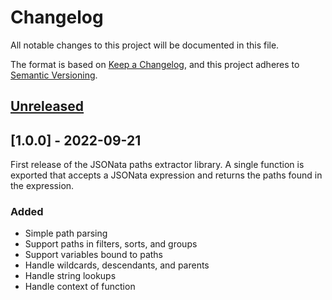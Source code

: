 # Changelog

All notable changes to this project will be documented in this file.

The format is based on [Keep a Changelog](https://keepachangelog.com/en/1.0.0/),
and this project adheres to [Semantic Versioning](https://semver.org/spec/v2.0.0.html).

## [Unreleased]

## [1.0.0] - 2022-09-21

First release of the JSONata paths extractor library. A single function is exported that
accepts a JSONata expression and returns the paths found in the expression.

### Added

- Simple path parsing
- Support paths in filters, sorts, and groups
- Support variables bound to paths
- Handle wildcards, descendants, and parents
- Handle string lookups
- Handle context of function

[unreleased]: https://github.com/saasquatch/program-tools/compare/%40saasquatch%2Fjsonata-paths-extractor%401.0.0...HEAD
[0.1.0]: https://github.com/saasquatch/program-tools/releases/tag/%40saasquatch%2Fjsonata-paths-extractor%401.0.0

